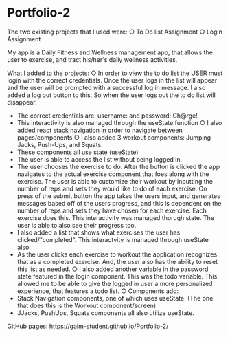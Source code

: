 # Portfolio-2
The two existing projects that I used were:
○ To Do list Assignment
○ Login Assignment

My app is a Daily Fitness and Wellness management app, that allows the user to exercise, and tract his/her's daily wellness activities. 

What I added to the projects:
○ In order to view the to do list the USER must login with the correct credentials. Once the user logs in the list will appear and the user will be prompted with a successful log in message. I also added a log out button to this. So when the user logs out the to do list will disappear. 
  - The correct credentials are: username: <any username> and password: Ch@rge!
  - This interactivity is also managed through the useState function
○ I also added react stack navigation in order to navigate between pages/components
○ I also added 3 workout components: Jumping Jacks, Push-Ups, and Squats.
  - These components all use state (useState)
  - The user is able to access the list without being logged in.
  - The user chooses the exercise to do. After the button is clicked the app navigates to the actual exercise component that foes along with the exercise. The user is able to customize their workout by inputting the number of reps and sets they would like to do of each exercise. On press of the submit button the app takes the users input, and generates messages based off of the users progress, and this is dependent on the number of reps and sets they have chosen for each exercise. Each exercise does this. This interactivity was managed thorugh state. The user is able to also see their progress too.
  - I also added a list that shows what exercises the user has clicked/"completed". This interactvity is managed through useState also. 
  - As the user clicks each exercise to workout the application recognizes that as a completed exercise. And, the user also has the ability to reset this list as needed. 
○ I also added another variable in the password state featured in the login component. This was the todo variable. This allowed me to be able to give the logged in user a more personalized experience, that features a todo list. 
○ Components add:
   - Stack Navigation components, one of which uses useState. (The one that does this is the Workout component/screen)
   - JJacks, PushUps, Squats components all also utilize useState.

GitHub pages: https://gaim-student.github.io/Portfolio-2/
